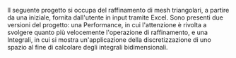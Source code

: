 Il seguente progetto si occupa del raffinamento di mesh triangolari, a partire da una iniziale, fornita dall'utente in input tramite Excel. 
Sono presenti due versioni del progetto: una Performance, in cui l'attenzione è rivolta a svolgere quanto più velocemente l'operazione di raffinamento, e una Integrali,
in cui si mostra un'applicazione della discretizzazione di uno spazio al fine di calcolare degli integrali bidimensionali.
